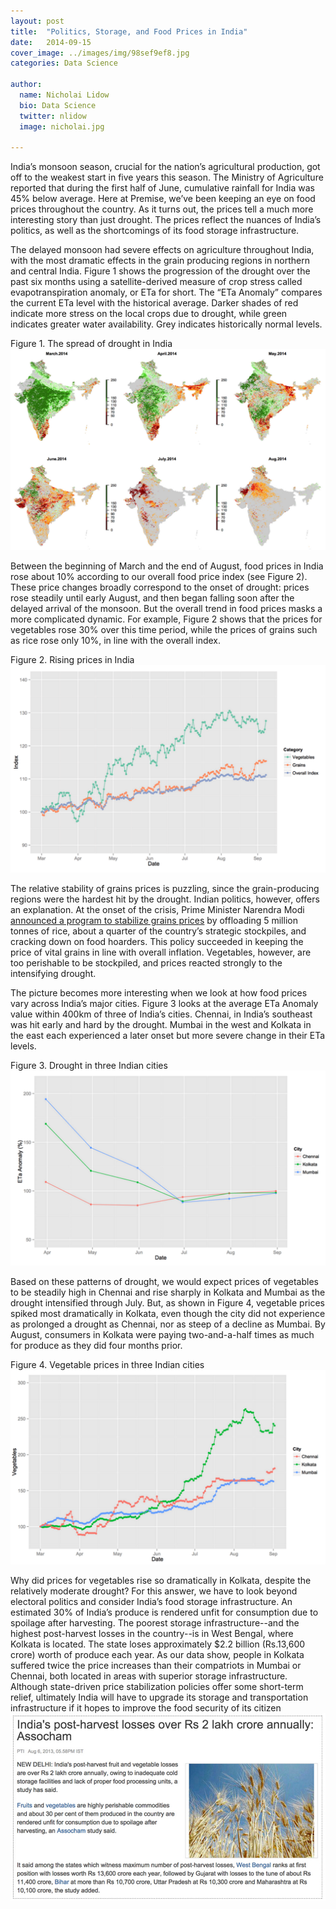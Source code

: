 ```yaml
---
layout: post
title:  "Politics, Storage, and Food Prices in India"
date:   2014-09-15
cover_image: ../images/img/98sef9ef8.jpg
categories: Data Science

author:
  name: Nicholai Lidow
  bio: Data Science
  twitter: nlidow
  image: nicholai.jpg

---
```


India’s monsoon season, crucial for the nation’s agricultural production, got off to the weakest start in five years this season. The Ministry of Agriculture reported that during the first half of June, cumulative rainfall for India was 45% below average. Here at Premise, we’ve been keeping an eye on food prices throughout the country. As it turns out, the prices tell a much more interesting story than just drought. The prices reflect the nuances of India’s politics, as well as the shortcomings of its food storage infrastructure.

The delayed monsoon had severe effects on agriculture throughout India, with the most dramatic effects in the grain producing regions in northern and central India. Figure 1 shows the progression of the drought over the past six months using a satellite-derived measure of crop stress called evapotranspiration anomaly, or ETa for short. The “ETa Anomaly” compares the current ETa level with the historical average. Darker shades of red indicate more stress on the local crops due to drought, while green indicates greater water availability. Grey indicates historically normal levels.

Figure 1. The spread of drought in India
![Figure 1. The spread of drought in India](/images/img/sfs4rsts4r4s.jpg)



Between the beginning of March and the end of August, food prices in India rose about 10% according to our overall food price index (see Figure 2). These price changes broadly correspond to the onset of drought: prices rose steadily until early August, and then began falling soon after the delayed arrival of the monsoon. But the overall trend in food prices masks a more complicated dynamic. For example, Figure 2 shows that the prices for vegetables rose 30% over this time period, while the prices of grains such as rice rose only 10%, in line with the overall index. 

Figure 2. Rising prices in India
![Figure 2. Rising prices in India](/images/img/s4rs4t.png)

The relative stability of grains prices is puzzling, since the grain-producing regions were the hardest hit by the drought. Indian politics, however, offers an explanation. At the onset of the crisis, Prime Minister Narendra Modi [announced a program to stabilize grains prices](http://www.bloomberg.com/news/2014-06-25/crop-sowing-delayed-by-weak-india-monsoon-stoking-prices.html)  by offloading 5 million tonnes of rice, about a quarter of the country’s strategic stockpiles, and cracking down on food hoarders. This policy succeeded in keeping the price of vital grains in line with overall inflation. Vegetables, however, are too perishable to be stockpiled, and prices reacted strongly to the intensifying drought.


The picture becomes more interesting when we look at how food prices vary across India’s major cities. Figure 3 looks at the average ETa Anomaly value within 400km of three of India’s cities. Chennai, in India’s southeast was hit early and hard by the drought. Mumbai in the west and Kolkata in the east each experienced a later onset but more severe change in their ETa levels.

Figure 3. Drought in three Indian cities
![Figure 3. Drought in three Indian cities](/images/img/s4te5ut6.png)

Based on these patterns of drought, we would expect prices of vegetables to be steadily high in Chennai and rise sharply in Kolkata and Mumbai as the drought intensified through July. But, as shown in Figure 4, vegetable prices spiked most dramatically in Kolkata, even though the city did not experience as prolonged a drought as Chennai, nor as steep of a decline as Mumbai. By August, consumers in Kolkata were paying two-and-a-half times as much for produce as they did four months prior.

Figure 4. Vegetable prices in three Indian cities
![Figure 4. Vegetable prices in three Indian cities](/images/img/46yrhw.png)

Why did prices for vegetables rise so dramatically in Kolkata, despite the relatively moderate drought? For this answer, we have to look beyond electoral politics and consider India’s food storage infrastructure. An estimated 30% of India’s produce is rendered unfit for consumption due to spoilage after harvesting. The poorest storage infrastructure--and the highest post-harvest losses in the country--is in West Bengal, where Kolkata is located. The state loses approximately $2.2 billion (Rs.13,600 crore) worth of produce each year. As our data show, people in Kolkata suffered twice the price increases than their compatriots in Mumbai or Chennai, both located in areas with superior storage infrastructure. Although state-driven price stabilization policies offer some short-term relief, ultimately India will have to upgrade its storage and transportation infrastructure if it hopes to improve the food security of its citizen
![News Article](/images/img/5etgrsga.jpg)


